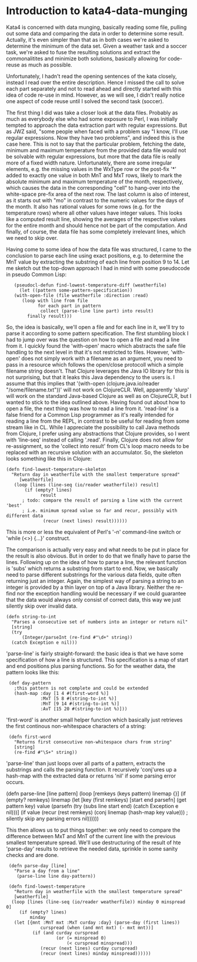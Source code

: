 # Introduction to kata4-data-munging

Kata4 is concerned with data munging, basically reading some file, pulling out some data and comparing the data in order to determine some result. Actually, it's even simpler than that as in both cases we're asked to determine the minimum of the data set. Given a weather task and a soccer task, we're asked to fuse the resulting solutions and extract the commonalitites and minimize both solutions, basically allowing for code-reuse as much as possible.

Unfortunately, I hadn't read the opening sentences of the kata closely, instead I read over the entire description. Hence I missed the call to solve each part separately and not to read ahead and directly started with this idea of code re-use in mind. However, as we will see, I didn't really notice one aspect of code reuse until I solved the second task (soccer).

The first thing I did was take a closer look at the data files. Probably as much as everybody else who had some exposure to Perl, I was initially tempted to approach the data extraction part with regular expressions. But as JWZ said, "some people when faced with a problem say "I know, I'll use regular expressions. Now they have two problems", and indeed this is the case here. This is not to say that the particular problem, fetching the date, minimum and maximum temperature from the provided data file would not be solvable with regular expressions, but more that the data file is really more of a fixed width nature. Unfortunately, there are some irregular elements, e.g. the missing values in the WxType row or the post-fix '*' added to exactly one value in both MnT and MxT rows, likely to mark the absolute minimum and maximum temperature of the month, respectively, which causes the data in the corresponding "cell" to hang-over into the white-space pre-fix area of the next row. The last column is also of interest, as it starts out with "mo" in contrast to the numeric values for the days of the month. It also has rational values for some rows (e.g. for the temperature rows) where all other values have integer values. This looks like a computed result line, showing the averages of the respective values for the entire month and should hence not be part of the computation. And finally, of course, the data file has some completely irrelevant lines, which we need to skip over.

Having come to some idea of how the data file was structured, I came to the conclusion to parse each line using exact positions, e.g. to determine the MnT value by extracting the substring of each line from position 9 to 14. Let me sketch out the top-down approach I had in mind with some pseudocode in pseudo Common Lisp:

       (pseudocl-defun find-lowest-temperature-diff (weatherfile)
         (let ((pattern some-pattern-specification))
	   (with-open-file (file weatherfile :direction :read)
	      (loop with line from file
	            for each part in pattern
		         collect (parse-line line part) into result)
		    finally result)))

So, the idea is basically, we'll open a file and for each line in it, we'll try to parse it according to some pattern specification. The first stumbling block I had to jump over was the question on how to open a file and read a line from it. I quickly found the 'with-open' macro which abstracts the safe file handling to the next level in that it's not restricted to files. However, 'with-open' does not simply work with a filename as an argument, you need to pass in a resource which follows the open/close protocoll which a simple filename string doesn't. That Clojure leverages the Java IO library for this is not surprising, but that it leaks this Java dependency to the users is. I assume that this implies that '(with-open (clojure.java.io/reader "/some/filename.txt"))' will not work on ClojureCLR. Well, apparently 'slurp' will work on the standard Java-based Clojure as well as on ClojureCLR, but I wanted to stick to the idea outlined above. Having found out about how to open a file, the next thing was how to read a line from it. 'read-line' is a false friend for a Common Lisp programmer as it's really intended for reading a line from the REPL, in contrast to be useful for reading from some stream like in CL. While I appreciate the possibility to call Java methods from Clojure, I prefer using any abstractions that Clojure provides, so I went with 'line-seq' instead of calling '.read'. Finally, Clojure does not allow for re-assignment, so the 'collect into result' from CL's loop macro needs to be replaced with an recursive solution with an accumulator. So, the skeleton looks something like this in Clojure:


    (defn find-lowest-temperature-skeleton
      "Return day in weatherfile with the smallest temperature spread"
         [weatherfile]
	   (loop [lines (line-seq (io/reader weatherfile)) result]
	       (if (empty? lines)
	             result
		  ; todo: compare the result of parsing a line with the current 'best' 
		  ; i.e. minimum spread value so far and recur, possibly with different data
                  (recur (next lines) result))))))

This is more or less the equivalent of Perl's '-n' command-line switch or 'while (<>) {...}' construct.

The comparison is actually very easy and what needs to be put in place for the result is also obvious. But in order to do that we finally have to parse the lines. Following up on the idea of how to parse a line, the relevant function is 'subs' which returns a substring from start to end. Now, we basically need to parse different substrings for the various data fields, quite often returning just an integer. Again, the simplest way of parsing a string to an integer is provided by a thin layer on top of a Java library. Neither  the re-find nor the exception handling would be necessary if we could guarantee that the data would always only consist of correct data, this way we just silently skip over invalid data.

    (defn string-to-int
      "Parses a consecutive set of numbers into an integer or return nil"
      [string]
      (try
          (Integer/parseInt (re-find #"\d+" string))
	  (catch Exception e nil)))

'parse-line' is fairly straight-forward: the basic idea is that we have some specification of how a line is structured. This specification is a map of start and end positions plus parsing functions. So for the weather data, the pattern looks like this:

     (def day-pattern
       ;this pattern is not complete and could be extended
       (hash-map :day [1 4 #(first-word %)]
                 :MxT [5 8 #(string-to-int %)]
                 :MnT [9 14 #(string-to-int %)]
                 :AvT [15 20 #(string-to-int %)]))

'first-word' is another small helper function which basically just retrieves the first continous non-whitespace characters of a string:

     (defn first-word
       "Returns first consecutive non-whitespace chars from string"
       [string]
       (re-find #"\S+" string))

'parse-line' than just loops over all parts of a pattern, extracts the substrings and calls the parsing function. It recursively 'conj'ures up a hash-map with the extracted data or returns 'nil' if some parsing error occurs.

(defn parse-line [line pattern]
    (loop [remkeys (keys pattern) linemap {}]
      (if (empty? remkeys)
        linemap
        (let [key (first remkeys)
              [start end parsefn] (get pattern key)
              value (parsefn (try
                               (subs line start end)
                               (catch Exception e nil)))]
          (if value
            (recur (rest remkeys)
                   (conj linemap
                         (hash-map key value)))
            ; silently skip any parsing errors
            nil))))))

This then allows us to put things together: we only need to compare the difference between MxT and MnT of the current line with the previous smallest temperature spread. We'll use destructuring of the result of hte 'parse-day' results to retrieve the needed data, sprinkle in some sanity checks and are done.

     (defn parse-day [line]
       "Parse a day from a line"
        (parse-line line day-pattern))

     (defn find-lowest-temperature
       "Return day in weatherfile with the smallest temperature spread"
       [weatherfile]
      (loop [lines (line-seq (io/reader weatherfile)) minday 0 minspread 0]
         (if (empty? lines)
             minday
	   (let [{mnt :MnT mxt :MxT curday :day} (parse-day (first lines))            
                 curspread (when (and mnt mxt) (- mxt mnt))]
              (if (and curday curspread
                       (or (= minspread 0)
                           (< curspread minspread)))
                 (recur (next lines) curday curspread)
                 (recur (next lines) minday minspread))))))     





    

    

